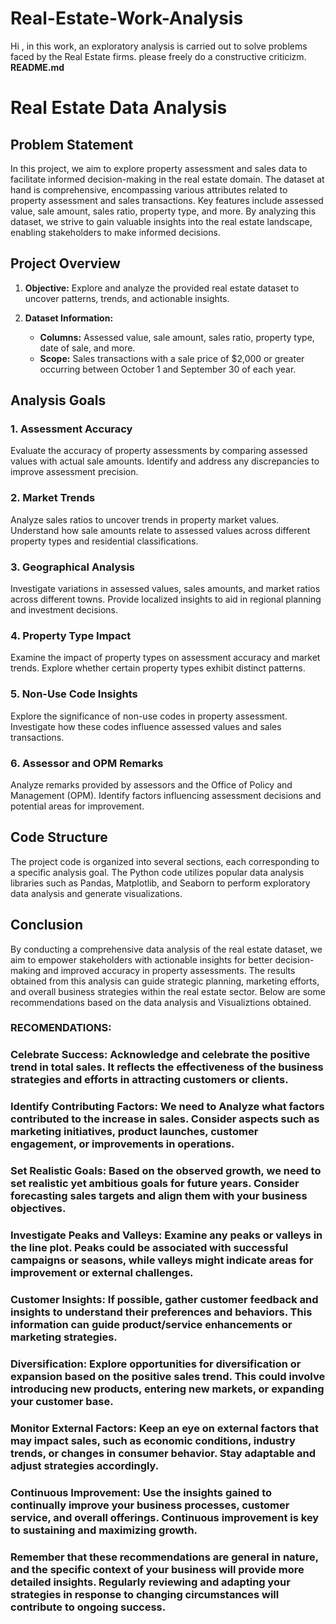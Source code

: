 # Real-Estate-Work-Analysis
Hi , in this work, an exploratory analysis is carried out to solve problems faced by the Real Estate firms. please freely do a constructive criticizm.
**README.md**

# Real Estate Data Analysis

## Problem Statement

In this project, we aim to explore property assessment and sales data to facilitate informed decision-making in the real estate domain. The dataset at hand is comprehensive, encompassing various attributes related to property assessment and sales transactions. Key features include assessed value, sale amount, sales ratio, property type, and more. By analyzing this dataset, we strive to gain valuable insights into the real estate landscape, enabling stakeholders to make informed decisions.

## Project Overview

1. **Objective:** Explore and analyze the provided real estate dataset to uncover patterns, trends, and actionable insights.

2. **Dataset Information:**
   - **Columns:** Assessed value, sale amount, sales ratio, property type, date of sale, and more.
   - **Scope:** Sales transactions with a sale price of $2,000 or greater occurring between October 1 and September 30 of each year.

## Analysis Goals

### 1. Assessment Accuracy
Evaluate the accuracy of property assessments by comparing assessed values with actual sale amounts. Identify and address any discrepancies to improve assessment precision.

### 2. Market Trends
Analyze sales ratios to uncover trends in property market values. Understand how sale amounts relate to assessed values across different property types and residential classifications.

### 3. Geographical Analysis
Investigate variations in assessed values, sales amounts, and market ratios across different towns. Provide localized insights to aid in regional planning and investment decisions.

### 4. Property Type Impact
Examine the impact of property types on assessment accuracy and market trends. Explore whether certain property types exhibit distinct patterns.

### 5. Non-Use Code Insights
Explore the significance of non-use codes in property assessment. Investigate how these codes influence assessed values and sales transactions.

### 6. Assessor and OPM Remarks
Analyze remarks provided by assessors and the Office of Policy and Management (OPM). Identify factors influencing assessment decisions and potential areas for improvement.

## Code Structure

The project code is organized into several sections, each corresponding to a specific analysis goal. The Python code utilizes popular data analysis libraries such as Pandas, Matplotlib, and Seaborn to perform exploratory data analysis and generate visualizations.

## Conclusion

By conducting a comprehensive data analysis of the real estate dataset, we aim to empower stakeholders with actionable insights for better decision-making and improved accuracy in property assessments. The results obtained from this analysis can guide strategic planning, marketing efforts, and overall business strategies within the real estate sector. Below are some recommendations based on the data analysis and Visualiztions obtained.

### RECOMENDATIONS: 
### Celebrate Success: Acknowledge and celebrate the positive trend in total sales. It reflects the effectiveness of the business strategies and efforts in attracting customers or clients.

### Identify Contributing Factors: We need to Analyze what factors contributed to the increase in sales. Consider aspects such as marketing initiatives, product launches, customer engagement, or improvements in operations.

### Set Realistic Goals: Based on the observed growth, we need to set realistic yet ambitious goals for future years. Consider forecasting sales targets and align them with your business objectives.

### Investigate Peaks and Valleys: Examine any peaks or valleys in the line plot. Peaks could be associated with successful campaigns or seasons, while valleys might indicate areas for improvement or external challenges.

### Customer Insights: If possible, gather customer feedback and insights to understand their preferences and behaviors. This information can guide product/service enhancements or marketing strategies.

### Diversification: Explore opportunities for diversification or expansion based on the positive sales trend. This could involve introducing new products, entering new markets, or expanding your customer base.

### Monitor External Factors: Keep an eye on external factors that may impact sales, such as economic conditions, industry trends, or changes in consumer behavior. Stay adaptable and adjust strategies accordingly.

### Continuous Improvement: Use the insights gained to continually improve your business processes, customer service, and overall offerings. Continuous improvement is key to sustaining and maximizing growth.

### Remember that these recommendations are general in nature, and the specific context of your business will provide more detailed insights. Regularly reviewing and adapting your strategies in response to changing circumstances will contribute to ongoing success.
